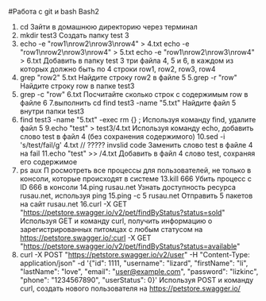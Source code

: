 #Работа с git и bash
Bash2 
1. cd 
    Зайти в домашнюю директорию через терминал
2. mkdir 
    test3 Создать папку test 3
3.  echo -e "row1\nrow2\nrow3\nrow4" > 4.txt
    echo -e "row1\nrow2\nrow3\nrow4" > 5.txt
    echo -e "row1\nrow2\nrow3\nrow4" > 6.txt
Добавить в папку test 3 три файла 4, 5 и 6, в каждом из которых должно быть по 4 строки row1, row2, row3, row4
4. grep "row2" 5.txt
    Найдите строку row2 в файле 5
5.grep -r "row" 
    Найдите строку row в папке test3
6. grep -c "row" 6.txt
    Посчитайте сколько строк с содержимым row в файле 6
7.выполнить cd 
find test3 -name "5.txt"
    Найдите файл 5 внутри папки test3
8. find test3 -name "5.txt" -exec rm {} \;
    Используя команду find, удалите файл 5
9.echo "test" > test3/4.txt 
    Используя команду echo, добавить слово test в файл 4 (без сохранения содержимого)
10.sed -i 's/test/fail/g' 4.txt // ????? invslid code 
    Заменить слово test в файле 4 на fail
11.echo "test" >> /4.txt 
    Добавить в файл 4 слово test, сохраняя его содержимое
12. ps aux
П   росмотреть все процессы для пользователей, не только в консоли, которые происходят в системе
13.kill 666
    Убить процесс с ID 666 в консоли 
14.ping rusau.net
    Узнать доступность ресурса rusau.net, используя ping
15.ping -c 5 rusau.net
    Отправить 5 пакетов на сайт rusau.net
16.curl -X GET "https://petstore.swagger.io/v2/pet/findByStatus?status=sold"
    Используя GET и команду curl, получить информацию о зарегистрированных питомцах с любым статусом на https://petstore.swagger.io/:curl -X GET "https://petstore.swagger.io/v2/pet/findByStatus?status=available"
17. curl -X POST "https://petstore.swagger.io/v2/user" -H "Content-Type: application/json" -d '{"id": 1111, "username": "lizard", "firstName": "li", "lastName": "love", "email": "user@example.com", "password": "lizkinc", "phone": "1234567890", "userStatus": 0}'
    Используя POST и команду curl, создать нового пользователя на https://petstore.swagger.io/
